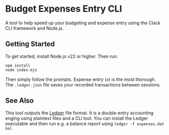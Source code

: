 # Budget Expenses Entry CLI

A tool to help speed up your budgeting and expense entry using the Clack CLI
framework and Node.js.

## Getting Started

To get started, install Node.js v22 or higher. Then run:

```
npm install
node index.mjs
```

Then simply follow the prompts. Expense entry (`e`) is the most thorough. The
`.ledger.json` file saves your recorded transactions between sessions.

## See Also

This tool outputs the [Ledger][0] file format. It is a double-entry accounting
enging using plaintext files and a CLI tool. You can install the Ledger
executable and then run e.g. a balance report using `ledger -f expenses.dat bal`

[0]: https://ledger-cli.org
